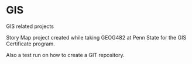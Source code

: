 # GIS
GIS related projects

Story Map project created while taking GEOG482 at Penn State for the GIS Certificate program.

Also a test run on how to create a GIT repository.
